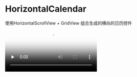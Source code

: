 # HorizontalCalendar
使用HorizontalScrollView + GridView 组合生成的横向的日历控件
<video id="video" controls="" preload="none" poster="http://media.w3.org/2010/05/sintel/poster.png">
      <source id="mp4" src="https://github.com/SniperQian/HorizontalCalendar/blob/master/screen_rec.mp4" type="video/mp4">
</video>